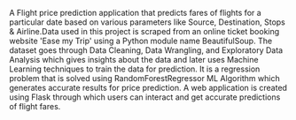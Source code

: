 A Flight price prediction application that predicts fares of flights for a particular date based on various parameters like Source, Destination, Stops & Airline.Data used in this project is scraped from an online ticket booking website 'Ease my Trip' using a Python module name BeautifulSoup. The dataset goes through Data Cleaning, Data Wrangling, and Exploratory Data Analysis which gives insights about the data and later uses Machine Learning techniques to train the data for prediction.
It is a regression problem that is solved using RandomForestRegressor ML Algorithm which generates accurate results for price prediction. A web application is created using Flask through which users can interact and get accurate predictions of flight fares.
